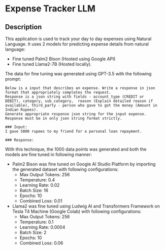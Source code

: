 # Expense Tracker LLM
## Description

This application is used to track your day to day expenses using Natural Language. It uses 2 models for predicting expense details from natural language:
- Fine tuned Palm2 Bison (Hosted using Google API)
- Fine tuned Llama2-7B (Hosted locally).

The data for fine tuning was generated using GPT-3.5 with the following prompt:
```
Below is a input that describes an expense. Write a response in json format that appropriately completes the request.
Response is a json string with fields - account_type (CREDIT or DEBIT), category, sub_category,  reason (Explain detailed reason if available), third_party - person who gave to got the money (Amount in Indian Rupees).
Generate appropriate response json string for the input expense. Response must be in only json string format strictly.

### Input:
I gave 5000 rupees to my friend for a personal loan repayment.

### Response:
```

With this technique, the 1000 data points was generated and both the models are fine tuned in following manner:
- Palm2 Bison was fine tuned on Google AI Studio Platform by importing the generated dataset with following configurations:
  - Max Output Tokens: 256
  - Temperature: 0.4
  - Learning Rate: 0.02
  - Batch Size: 16
  - Epochs: 10
  - Combined Loss: 0.01
- Llama2 was fine tuned using Ludwig AI and Transformers Framework on Tesla T4 Machine (Google Colab) with following configurations:
  - Max Output Tokens: 256
  - Temperature: 0.1
  - Learning Rate: 0.0004
  - Batch Size: 2
  - Epochs: 10
  - Combined Loss: 0.06
